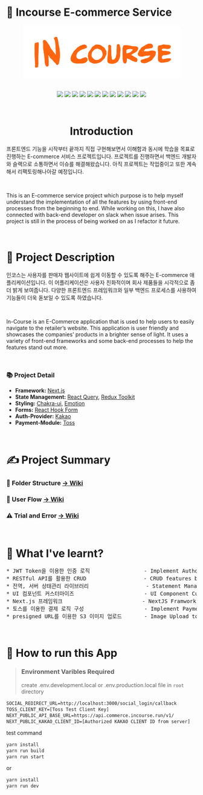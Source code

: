 # 🧴 Incourse E-commerce Service 

<div align="center" width="300px">
    
<img src="./public/images/ReadMeLogo.png" />

</div>

<br>

<div align="center">

<p>
    <a target="_blank" rel="noopener noreferrer nofollow">    
        <img src="https://img.shields.io/badge/Typescript-^4.2.4-3178C6?style=for-the-badge&logo=TypeScript&logoColor=3178C6"/>
    </a>
    <a target="_blank" rel="noopener noreferrer nofollow">
        <img src="https://img.shields.io/badge/Axios-^0.27.2-5A29E4?style=for-the-badge&logo=Axios&logoColor=5A29E4"/>
    </a>
    <a target="_blank" rel="noopener noreferrer nofollow">
        <img src="https://img.shields.io/badge/React-^18.1.0-61DAFB?style=for-the-badge&logo=React&logoColor=61DAFB"/>
    </a>
    <a target="_blank" rel="noopener noreferrer nofollow">
        <img src="https://img.shields.io/badge/React Query-^3.39.2-FF4154?style=for-the-badge&logo=React Query&logoColor=FF4154"/>
    </a>
    <a target="_blank" rel="noopener noreferrer nofollow">
        <img src="https://img.shields.io/badge/Redux-^7.2.0-764ABC?style=for-the-badge&logo=Redux&logoColor=white"/>
    </a>
    <a target="_blank" rel="noopener noreferrer nofollow">
        <img src="https://img.shields.io/badge/Chakra UI-^7.2.0-319795?style=for-the-badge&logo=Chakra UI&logoColor=319795"/>
    </a>
    <a target="_blank" rel="noopener noreferrer nofollow">
        <img src="https://img.shields.io/badge/Node.js-^16.15.1-339933?style=for-the-badge&logo=Node.js&logoColor=339933"/>
    </a>
    <a target="_blank" rel="noopener noreferrer nofollow">
        <img src="https://img.shields.io/badge/Next.js-^3.39.2-black?style=for-the-badge&logo=Next.js&logoColor=black"/>
    </a>
    <a target="_blank" rel="noopener noreferrer nofollow">
        <img src="https://img.shields.io/badge/SlickPic-^0.29.0-5f9ea1?style=for-the-badge&logo=SlickPic&logoColor=5f9ea1"/>
    </a>
    <a target="_blank" rel="noopener noreferrer nofollow">
        <img src="https://img.shields.io/badge/ESLint-^7.24.0-4B32C3?style=for-the-badge&logo=ESLint&logoColor=4B32C3"/>
    </a>
    <a target="_blank" rel="noopener noreferrer nofollow">
        <img src="https://img.shields.io/badge/Prettier-^2.2.1-F7B93E?style=for-the-badge&logo=Prettier&logoColor=F7B93E"/>
    </a>
    <a target="_blank" rel="noopener noreferrer nofollow">
        <img src="https://img.shields.io/badge/Yarn-^1.22.19-2C8EBB?style=for-the-badge&logo=Yarn&logoColor=2C8EBB"/>
    </a>
</p>

</div>

<br>
<div align="center">
    
# Introduction

</div>

프론트엔드 기능을 시작부터 끝까지 직접 구현해보면서 이해함과 동시에 학습을 목표로 진행하는 E-commerce 서비스 프로젝트입니다. 프로젝트를 진행하면서 백엔드 개발자와 슬랙으로 소통하면서 이슈를 해결해왔습니다. 아직 프로젝트는 작업중이고 또한 계속해서 리팩토링해나아갈 예정입니다.

<br>

This is an E-commerce service project which purpose is to help myself understand the implementation of all the features by using front-end processes from the beginning to end. While working on this, I have also connected with back-end developer on slack when issue arises. This project is still in the process of being worked on as I refactor it future.    

<br>

# 📄 Project Description


인코스는 사용자를 판매자 웹사이트에 쉽게 이동할 수 있도록 해주는 E-commerce 애플리케이션입니다. 이 어플리케이션은 사용자 친화적이며 회사 제품들을 시각적으로 좀 더 밝게 보여줍니다. 다양한 프론트엔드 프레임워크와 일부 백엔드 프로세스를 사용하여 기능들이 더욱 돋보일 수 있도록 하였습니다.

<br>

In-Course is an E-Commerce application that is used to help users to easily navigate to the retailer’s website. This application is user friendly and showcases the companies’ products in a brighter sense of light. It uses a variety of front-end frameworks and some back-end processes to help the features stand out more. 

<br>

### 📚 Project Detail 

- **Framework:** [Next.js](https://nextjs.org/)
- **State Management:** [React Query](https://react-query.tanstack.com/), [Redux Toolkit](https://redux-toolkit.js.org/)
- **Styling:** [Chakra-ui](https://chakra-ui.com/), [Emotion](https://emotion.sh/docs/introduction)
- **Forms:** [React Hook Form](https://react-hook-form.com/)
- **Auth-Provider:** [Kakao](https://developers.kakao.com/docs/latest/ko/kakaologin/common)
- **Payment-Module:** [Toss](https://www.tosspayments.com/)
    


<br>[](vscode-file://vscode-app/Users/jeongminlee/Desktop/Visual%20Studio%20Code.app/Contents/Resources/app/out/vs/code/electron-sandbox/workbench/workbench.html)

# ✍️ Project Summary

### 📁 Folder Structure         [-> Wiki](https://github.com/froggy1014/Incourse_E-commerce/wiki/%F0%9F%93%81-Folder-Structure)

### 🔁 User Flow                [-> Wiki](https://github.com/froggy1014/Incourse_E-commerce/wiki/%F0%9F%94%81-User-Flow)

### ⚠️ Trial and Error          [-> Wiki](https://github.com/froggy1014/Incourse_E-commerce/wiki/%E2%9A%A0%EF%B8%8F-Trial-and-Error)



<br>

# 🤔 What I've learnt? 

<pre>
* JWT Token을 이용한 인증 로직                 - Implement Authorization logic by JWT Token
* RESTful API를 활용한 CRUD                  - CRUD features by RESTful API
* 전역, 서버 상태관리 라이브러리                  - Statement Management 
* UI 컴포넌트 커스터마이즈                      - UI Component Customization
* Next.js 프레임워크                         - NextJS Framwork features
* 토스를 이용한 결제 로직 구성                   - Implement Payment Logic with Toss Module
* presigned URL를 이용한 S3 이미지 업로드       - Image Upload to S3 with presigned URL
</pre>

<br>


# 🏁 How to run this App 

> ### **Environment Varibles Required** <br>
> create .env.development.local or .env.production.local file in `root` directory

```
SOCIAL_REDIRECT_URL=http://localhost:3000/social_login/callback
TOSS_CLIENT_KEY=[Toss Test Client Key]
NEXT_PUBLIC_API_BASE_URL=https://api.commerce.incourse.run/v1/
NEXT_PUBLIC_KAKAO_CLIENT_ID=[Authorized KAKAO CLIENT ID from server]
```

test command 

```
yarn install
yarn run build
yarn run start
```

or 

```
yarn install
yarn run dev
```




